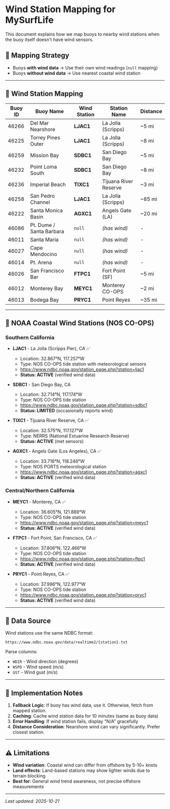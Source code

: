 # Wind Station Mapping for MySurfLife

This document explains how we map buoys to nearby wind stations when the buoy itself doesn't have wind sensors.

## 🎯 Mapping Strategy

- Buoys **with wind data** → Use their own wind readings (`null` mapping)
- Buoys **without wind data** → Use nearest coastal wind station

---

## 📍 Wind Station Mapping

| Buoy ID | Buoy Name | Wind Station | Station Name | Distance |
|---------|-----------|--------------|--------------|----------|
| 46266 | Del Mar Nearshore | **LJAC1** | La Jolla (Scripps) | ~5 mi |
| 46225 | Torrey Pines Outer | **LJAC1** | La Jolla (Scripps) | ~8 mi |
| 46259 | Mission Bay | **SDBC1** | San Diego Bay | ~5 mi |
| 46232 | Point Loma South | **SDBC1** | San Diego Bay | ~8 mi |
| 46236 | Imperial Beach | **TIXC1** | Tijuana River Reserve | ~3 mi |
| 46258 | San Pedro Channel | **LJAC1** | La Jolla (Scripps) | ~85 mi |
| 46222 | Santa Monica Basin | **AGXC1** | Angels Gate (LA) | ~20 mi |
| 46086 | Pt. Dume / Santa Barbara | `null` | *(has wind)* | - |
| 46011 | Santa Maria | `null` | *(has wind)* | - |
| 46027 | Cape Mendocino | `null` | *(has wind)* | - |
| 46014 | Pt. Arena | `null` | *(has wind)* | - |
| 46026 | San Francisco Bar | **FTPC1** | Fort Point (SF) | ~5 mi |
| 46012 | Monterey Bay | **MEYC1** | Monterey CO-OPS | ~2 mi |
| 46013 | Bodega Bay | **PRYC1** | Point Reyes | ~35 mi |

---

## 🌊 NOAA Coastal Wind Stations (NOS CO-OPS)

### Southern California
- **LJAC1** - La Jolla (Scripps Pier), CA ✅
  - Location: 32.867°N, 117.257°W
  - Type: NOS CO-OPS tide station with meteorological sensors
  - https://www.ndbc.noaa.gov/station_page.php?station=ljac1
  - **Status: ACTIVE** (verified wind data)

- **SDBC1** - San Diego Bay, CA
  - Location: 32.714°N, 117.174°W
  - Type: NOS CO-OPS tide station
  - https://www.ndbc.noaa.gov/station_page.php?station=sdbc1
  - **Status: LIMITED** (occasionally reports wind)

- **TIXC1** - Tijuana River Reserve, CA ✅
  - Location: 32.575°N, 117.127°W
  - Type: NERRS (National Estuarine Research Reserve)
  - **Status: ACTIVE** (met sensors)

- **AGXC1** - Angels Gate (Los Angeles), CA ✅
  - Location: 33.716°N, 118.246°W
  - Type: NOS PORTS meteorological station
  - https://www.ndbc.noaa.gov/station_page.php?station=agxc1
  - **Status: ACTIVE** (verified wind data)

### Central/Northern California
- **MEYC1** - Monterey, CA ✅
  - Location: 36.605°N, 121.889°W
  - Type: NOS CO-OPS tide station
  - https://www.ndbc.noaa.gov/station_page.php?station=meyc1
  - **Status: ACTIVE** (verified wind data)

- **FTPC1** - Fort Point, San Francisco, CA ✅
  - Location: 37.806°N, 122.466°W
  - Type: NOS CO-OPS tide station
  - https://www.ndbc.noaa.gov/station_page.php?station=ftpc1
  - **Status: ACTIVE** (verified wind data)

- **PRYC1** - Point Reyes, CA ✅
  - Location: 37.996°N, 122.977°W
  - Type: NOS CO-OPS tide station
  - https://www.ndbc.noaa.gov/station_page.php?station=pryc1
  - **Status: ACTIVE** (verified wind data)

---

## 📡 Data Source

Wind stations use the same NDBC format:
```
https://www.ndbc.noaa.gov/data/realtime2/{station}.txt
```

Parse columns:
- `WDIR` - Wind direction (degrees)
- `WSPD` - Wind speed (m/s)
- `GST` - Wind gust (m/s)

---

## 🔧 Implementation Notes

1. **Fallback Logic**: If buoy has wind data, use it. Otherwise, fetch from mapped station.
2. **Caching**: Cache wind station data for 10 minutes (same as buoy data)
3. **Error Handling**: If wind station fails, display "N/A" gracefully
4. **Distance Consideration**: Nearshore wind can vary significantly. Prefer closest station.

---

## ⚠️ Limitations

- **Wind variation**: Coastal wind can differ from offshore by 5-10+ knots
- **Land effects**: Land-based stations may show lighter winds due to terrain blocking
- **Best for**: General wind trend awareness, not precise offshore measurements

---

_Last updated: 2025-10-21_

